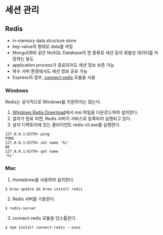 # 세션 관리
## Redis
- in-memory data structure store
- key-value의 형태로 data를 저장
- MongoDB와 같은 NoSQL Database의 한 종류로 세션 등의 휘발성 데이터를 저장하는 용도
- application process가 종료되어도 세션 정보 보존 가능
- 복수 서버 환경에서도 세션 정보 공유 가능
- Express의 경우, [connect-redis](https://github.com/tj/connect-redis) 모듈을 사용

### Windows
Redis는 공식적으로 Windows를 지원하지는 않는다.
1. [Windows Radis Download](https://github.com/MSOpenTech/redis)에서 msi 파일을 다운로드하여 설치한다.
2. 설치가 완료 되면, Redis 서버가 서비스로 등록되어 실행되고 있다.
3. 설치 디렉토리에 있는 클라이언트 redis-cli.exe를 실행한다.
```
127.0.0.1:6379> ping
PONG
127.0.0.1:6379> set name 'hi'
OK
127.0.0.1:6379> get name
'hi'
```

### Mac
1. Homebrew를 사용하여 설치한다.
```
$ brew update && brew install redis
```
2. Redis 서버를 기동한다.
```
$ redis-server
```
3. connect-redis 모듈을 인스톨한다.
```
$ npm install connect-redis --save
```
